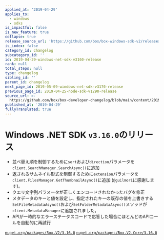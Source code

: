 ```yaml
---
applied_at: '2019-04-29'
applies_to:
  - windows
  - sdks
is_impactful: false
is_new_feature: true
collapse: true
release_source_url: 'https://github.com/box/box-windows-sdk-v2/releases/tag/v3.16.0'
is_index: false
category_id: changelog
subcategory_id: ''
id: 2019-04-29-windows-net-sdk-v3160-release
rank: null
total_steps: null
type: changelog
sibling_id: ''
parent_id: changelog
next_page_id: 2019-05-09-windows-net-sdk-v3170-release
previous_page_id: 2019-04-25-node-sdk-v1290-release
source_url: >-
  https://github.com/box/box-developer-changelog/blob/main/content/2019/04-29-windows-net-sdk-v3160-release.md
published_at: '2019-04-29'
fullyTranslated: true
---
```

# Windows .NET SDK `v3.16.0`のリリース

* 並べ替え順を制御するために`sort`および`direction`パラメータを`client.SearchManager.SearchAsync()`に追加
* 返されるサムネイル形式を制御するために`extension`パラメータを`client.FilesManager.GetThumbnailAsync()`に追加 (`@guilmori`に感謝します)。
* クエリ文字列パラメータが正しくエンコードされなかったバグを修正
* メタデータのキーと値を設定し、指定されたキーの既存の値を上書きする`SetFileMetadataAsync()`および`SetFolderMetadataAsync()`メソッドが`client.MetadataManager`に追加されました。
* APIが一時的なエラーステータスコードで応答した場合にほとんどのAPIコールを自動的に再試行

[`nuget.org/packages/Box.V2/3.16.0`](https://www.nuget.org/packages/Box.V2/3.16.0)
[`nuget.org/packages/Box.V2.Core/3.16.0`](https://www.nuget.org/packages/Box.V2.Core/3.16.0)
